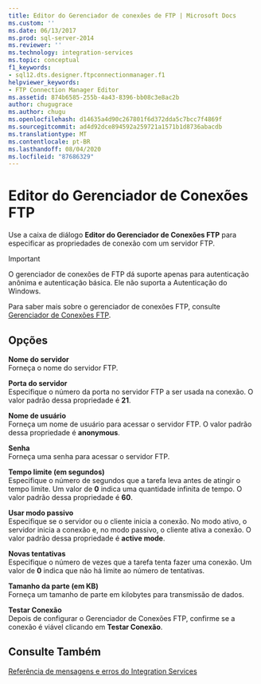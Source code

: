 ```yaml
---
title: Editor do Gerenciador de conexões de FTP | Microsoft Docs
ms.custom: ''
ms.date: 06/13/2017
ms.prod: sql-server-2014
ms.reviewer: ''
ms.technology: integration-services
ms.topic: conceptual
f1_keywords:
- sql12.dts.designer.ftpconnectionmanager.f1
helpviewer_keywords:
- FTP Connection Manager Editor
ms.assetid: 874b6585-255b-4a43-8396-bb08c3e8ac2b
author: chugugrace
ms.author: chugu
ms.openlocfilehash: d14635a4d90c267801f6d372dda5c7bcc7f4869f
ms.sourcegitcommit: ad4d92dce894592a259721a1571b1d8736abacdb
ms.translationtype: MT
ms.contentlocale: pt-BR
ms.lasthandoff: 08/04/2020
ms.locfileid: "87686329"
---
```

# <a name="ftp-connection-manager-editor"></a>Editor do Gerenciador de Conexões FTP
  Use a caixa de diálogo **Editor do Gerenciador de Conexões FTP** para especificar as propriedades de conexão com um servidor FTP.  
  
> [!IMPORTANT]  
>  O gerenciador de conexões de FTP dá suporte apenas para autenticação anônima e autenticação básica. Ele não suporta a Autenticação do Windows.  
  
 Para saber mais sobre o gerenciador de conexões FTP, consulte [Gerenciador de Conexões FTP](connection-manager/ftp-connection-manager.md).  
  
## <a name="options"></a>Opções  
 **Nome do servidor**  
 Forneça o nome do servidor FTP.  
  
 **Porta do servidor**  
 Especifique o número da porta no servidor FTP a ser usada na conexão. O valor padrão dessa propriedade é **21**.  
  
 **Nome de usuário**  
 Forneça um nome de usuário para acessar o servidor FTP. O valor padrão dessa propriedade é **anonymous**.  
  
 **Senha**  
 Forneça uma senha para acessar o servidor FTP.  
  
 **Tempo limite (em segundos)**  
 Especifique o número de segundos que a tarefa leva antes de atingir o tempo limite. Um valor de **0** indica uma quantidade infinita de tempo. O valor padrão dessa propriedade é **60**.  
  
 **Usar modo passivo**  
 Especifique se o servidor ou o cliente inicia a conexão. No modo ativo, o servidor inicia a conexão e, no modo passivo, o cliente ativa a conexão. O valor padrão dessa propriedade é **active mode**.  
  
 **Novas tentativas**  
 Especifique o número de vezes que a tarefa tenta fazer uma conexão. Um valor de **0** indica que não há limite ao número de tentativas.  
  
 **Tamanho da parte (em KB)**  
 Forneça um tamanho de parte em kilobytes para transmissão de dados.  
  
 **Testar Conexão**  
 Depois de configurar o Gerenciador de Conexões FTP, confirme se a conexão é viável clicando em **Testar Conexão**.  
  
## <a name="see-also"></a>Consulte Também  
 [Referência de mensagens e erros do Integration Services](../../2014/integration-services/integration-services-error-and-message-reference.md)  
  
  
